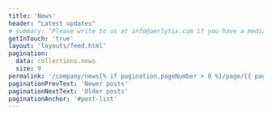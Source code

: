 ```yaml
---
title: 'News'
header: "Latest updates"
# summary: "Please write to us at info@aerlytix.com if you have a media enquiries. We'll do our best to get back to you as soon as possible."
getInTouch: 'true'
layout: 'layouts/feed.html'
pagination:
  data: collections.news
  size: 9
permalink: '/company/news{% if pagination.pageNumber > 0 %}/page/{{ pagination.pageNumber }}{% endif %}/index.html'
paginationPrevText: 'Newer posts'
paginationNextText: 'Older posts'
paginationAnchor: '#post-list'
---
```

